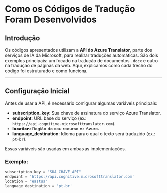 # Como os Códigos de Tradução Foram Desenvolvidos

## Introdução
Os códigos apresentados utilizam a **API do Azure Translator**, parte dos serviços de IA da Microsoft, para realizar traduções automáticas. São dois exemplos principais: um focado na tradução de documentos `.docx` e outro na tradução de páginas da web. Aqui, explicamos como cada trecho do código foi estruturado e como funciona.

---

## Configuração Inicial
Antes de usar a API, é necessário configurar algumas variáveis principais:

- **subscription_key**: Sua chave de assinatura do serviço Azure Translator.
- **endpoint**: URL base do serviço (ex.: `https://api.cognitive.microsofttranslator.com`).
- **location**: Região do seu recurso no Azure.
- **language_destination**: Idioma para o qual o texto será traduzido (ex.: `pt-br`).

Essas variáveis são usadas em ambas as implementações.

### Exemplo:
```python
subscription_key = "SUA_CHAVE_API"
endpoint = 'https://api.cognitive.microsofttranslator.com'
location = "eastus"
language_destination = 'pt-br'
